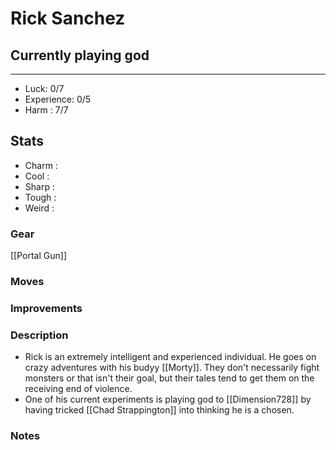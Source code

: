 # Rick Sanchez
## Currently playing god
---
 - Luck: 0/7
 - Experience: 0/5
 - Harm : 7/7

## Stats
- Charm : 
- Cool :
- Sharp :
- Tough :
- Weird :
 
### Gear
[[Portal Gun]]

### Moves

### Improvements

### Description
- Rick is an extremely intelligent and experienced individual. He goes on crazy adventures with his budyy [[Morty]]. They don't necessarily fight monsters or that isn't their goal, but their tales tend to get them on the receiving end of violence. 
- One of his current experiments is playing god to [[Dimension728]] by having tricked [[Chad Strappington]] into thinking he is a chosen.

### Notes
